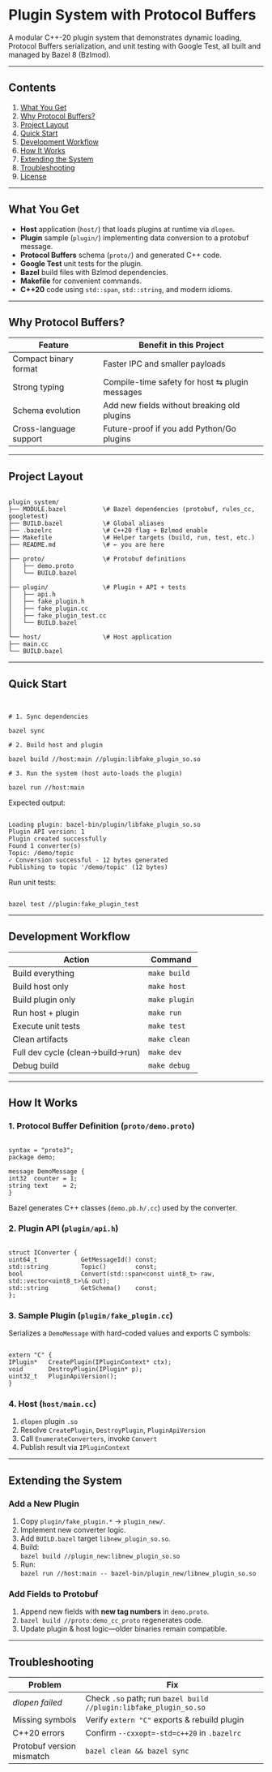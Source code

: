 # Plugin System with Protocol Buffers

A modular C++-20 plugin system that demonstrates dynamic loading, Protocol Buffers serialization, and unit testing with Google Test, all built and managed by Bazel 8 (Bzlmod).

---

## Contents
1. [What You Get](#what-you-get)  
2. [Why Protocol Buffers?](#why-protocol-buffers)  
3. [Project Layout](#project-layout)  
4. [Quick Start](#quick-start)  
5. [Development Workflow](#development-workflow)  
6. [How It Works](#how-it-works)  
7. [Extending the System](#extending-the-system)  
8. [Troubleshooting](#troubleshooting)  
9. [License](#license)

---

## What You Get
* **Host** application (`host/`) that loads plugins at runtime via `dlopen`.
* **Plugin** sample (`plugin/`) implementing data conversion to a protobuf message.
* **Protocol Buffers** schema (`proto/`) and generated C++ code.
* **Google Test** unit tests for the plugin.
* **Bazel** build files with Bzlmod dependencies.
* **Makefile** for convenient commands.
* **C++20** code using `std::span`, `std::string`, and modern idioms.

---

## Why Protocol Buffers?
| Feature                | Benefit in this Project                          |
|------------------------|--------------------------------------------------|
| Compact binary format  | Faster IPC and smaller payloads                  |
| Strong typing          | Compile-time safety for host ⇆ plugin messages   |
| Schema evolution       | Add new fields without breaking old plugins      |
| Cross-language support | Future-proof if you add Python/Go plugins        |

---

## Project Layout
```

plugin_system/
├── MODULE.bazel          \# Bazel dependencies (protobuf, rules_cc, googletest)
├── BUILD.bazel           \# Global aliases
├── .bazelrc              \# C++20 flag + Bzlmod enable
├── Makefile              \# Helper targets (build, run, test, etc.)
├── README.md             \# ← you are here
│
├── proto/                \# Protobuf definitions
│   ├── demo.proto
│   └── BUILD.bazel
│
├── plugin/               \# Plugin + API + tests
│   ├── api.h
│   ├── fake_plugin.h
│   ├── fake_plugin.cc
│   ├── fake_plugin_test.cc
│   └── BUILD.bazel
│
└── host/                 \# Host application
├── main.cc
└── BUILD.bazel

```

---

## Quick Start
```


# 1. Sync dependencies

bazel sync

# 2. Build host and plugin

bazel build //host:main //plugin:libfake_plugin_so.so

# 3. Run the system (host auto-loads the plugin)

bazel run //host:main

```

Expected output:
```

Loading plugin: bazel-bin/plugin/libfake_plugin_so.so
Plugin API version: 1
Plugin created successfully
Found 1 converter(s)
Topic: /demo/topic
✓ Conversion successful - 12 bytes generated
Publishing to topic '/demo/topic' (12 bytes)

```

Run unit tests:
```

bazel test //plugin:fake_plugin_test

```

---

## Development Workflow
| Action                           | Command                          |
|---------------------------------|----------------------------------|
| Build everything                | `make build`                     |
| Build host only                 | `make host`                      |
| Build plugin only               | `make plugin`                    |
| Run host + plugin               | `make run`                       |
| Execute unit tests              | `make test`                      |
| Clean artifacts                 | `make clean`                     |
| Full dev cycle (clean→build→run)| `make dev`                       |
| Debug build                     | `make debug`                     |

---

## How It Works

### 1. Protocol Buffer Definition (`proto/demo.proto`)
```

syntax = "proto3";
package demo;

message DemoMessage {
int32  counter = 1;
string text    = 2;
}

```
Bazel generates C++ classes (`demo.pb.h/.cc`) used by the converter.

### 2. Plugin API (`plugin/api.h`)
```

struct IConverter {
uint64_t            GetMessageId() const;
std::string         Topic()        const;
bool                Convert(std::span<const uint8_t> raw,
std::vector<uint8_t>\& out);
std::string         GetSchema()    const;
};

```

### 3. Sample Plugin (`plugin/fake_plugin.cc`)
Serializes a `DemoMessage` with hard-coded values and exports C symbols:
```

extern "C" {
IPlugin*   CreatePlugin(IPluginContext* ctx);
void       DestroyPlugin(IPlugin* p);
uint32_t   PluginApiVersion();
}

```

### 4. Host (`host/main.cc`)
1. `dlopen` plugin `.so`
2. Resolve `CreatePlugin`, `DestroyPlugin`, `PluginApiVersion`
3. Call `EnumerateConverters`, invoke `Convert`
4. Publish result via `IPluginContext`

---

## Extending the System

### Add a New Plugin
1. Copy `plugin/fake_plugin.*` → `plugin_new/`.
2. Implement new converter logic.
3. Add `BUILD.bazel` target `libnew_plugin_so.so`.
4. Build:  
   `bazel build //plugin_new:libnew_plugin_so.so`
5. Run:  
   `bazel run //host:main -- bazel-bin/plugin_new/libnew_plugin_so.so`

### Add Fields to Protobuf
1. Append new fields with **new tag numbers** in `demo.proto`.
2. `bazel build //proto:demo_cc_proto` regenerates code.
3. Update plugin & host logic—older binaries remain compatible.

---

## Troubleshooting

| Problem                                   | Fix |
|-------------------------------------------|-----|
| *dlopen failed*                           | Check `.so` path; run `bazel build //plugin:libfake_plugin_so.so` |
| Missing symbols                           | Verify `extern "C"` exports & rebuild plugin |
| C++20 errors                              | Confirm `--cxxopt=-std=c++20` in `.bazelrc` |
| Protobuf version mismatch                 | `bazel clean && bazel sync` |
